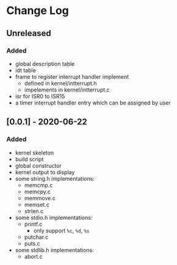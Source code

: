 # Change Log

## Unreleased
### Added
- global description table
- idt table
- frame to register interrupt handler implement
    - defined in kernel/intterrupt.h
    - impelements in kernel/intterrupt.c
- isr for ISR0 to ISR15
- a timer interrupt handler entry which can be assigned by user

## [0.0.1] - 2020-06-22
### Added
- kernel skeleton
- build script
- global constructor
- kernel output to display
- some string.h implementations:
    - memcmp.c
    - memcpy.c
    - memmove.c
    - memset.c
    - strlen.c
- some stdio.h implementations:
    - printf.c
        - only support ```%c```, ```%d```, ```%s```
    - putchar.c
    - puts.c
- some stdlib.h implementations:
    - abort.c